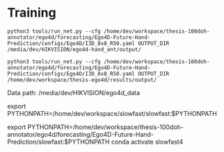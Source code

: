 # Training

```shell
python3 tools/run_net.py --cfg /home/dev/workspace/thesis-100doh-annotator/ego4d/forecasting/Ego4D-Future-Hand-Prediction/configs/Ego4D/I3D_8x8_R50.yaml OUTPUT_DIR /media/dev/HIKVISION/ego4d-hand_ant/output/
```

```shell
python3 tools/run_net.py --cfg /home/dev/workspace/thesis-100doh-annotator/ego4d/forecasting/Ego4D-Future-Hand-Prediction/configs/Ego4D/I3D_8x8_R50.yaml OUTPUT_DIR /home/dev/workspace/thesis-ego4d/results/output/
```


Data path: /media/dev/HIKVISION/ego4d_data

export PYTHONPATH=/home/dev/workspace/slowfast/slowfast:$PYTHONPATH

export PYTHONPATH=/home/dev/workspace/thesis-100doh-annotator/ego4d/forecasting/Ego4D-Future-Hand-Prediction/slowfast:$PYTHONPATH
conda activate slowfast4